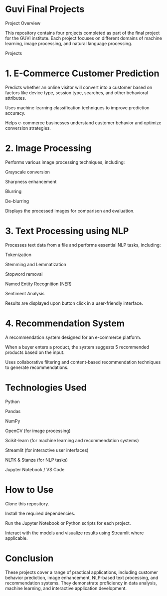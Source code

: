 # Guvi Final Projects

Project Overview

This repository contains four projects completed as part of the final project for the GUVI institute. Each project focuses on different domains of machine learning, image processing, and natural language processing.

Projects

# 1. E-Commerce Customer Prediction

Predicts whether an online visitor will convert into a customer based on factors like device type, session type, searches, and other behavioral attributes.

Uses machine learning classification techniques to improve prediction accuracy.

Helps e-commerce businesses understand customer behavior and optimize conversion strategies.

# 2. Image Processing

Performs various image processing techniques, including:

Grayscale conversion

Sharpness enhancement

Blurring

De-blurring

Displays the processed images for comparison and evaluation.

# 3. Text Processing using NLP

Processes text data from a file and performs essential NLP tasks, including:

Tokenization

Stemming and Lemmatization

Stopword removal

Named Entity Recognition (NER)

Sentiment Analysis

Results are displayed upon button click in a user-friendly interface.

# 4. Recommendation System

A recommendation system designed for an e-commerce platform.

When a buyer enters a product, the system suggests 5 recommended products based on the input.

Uses collaborative filtering and content-based recommendation techniques to generate recommendations.

# Technologies Used

Python

Pandas

NumPy

OpenCV (for image processing)

Scikit-learn (for machine learning and recommendation systems)

Streamlit (for interactive user interfaces)

NLTK & Stanza (for NLP tasks)

Jupyter Notebook / VS Code

# How to Use

Clone this repository.

Install the required dependencies.

Run the Jupyter Notebook or Python scripts for each project.

Interact with the models and visualize results using Streamlit where applicable.

# Conclusion

These projects cover a range of practical applications, including customer behavior prediction, image enhancement, NLP-based text processing, and recommendation systems. They demonstrate proficiency in data analysis, machine learning, and interactive application development.
